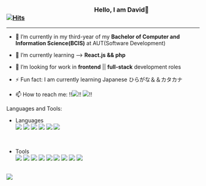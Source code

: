 



### 　　　　　　　　　　　　　　Hello, I am David👋　　　　　　　　　　　　　　　　　　　　　　 [![Hits](https://hits.seeyoufarm.com/api/count/incr/badge.svg?url=https%3A%2F%2Fgithub.com%2FNa-David&count_bg=%239AD56E&title_bg=%23555555&icon=sitepoint.svg&icon_color=%23CB4F4F&title=hits&edge_flat=false)](https://hits.seeyoufarm.com)

-------------------------------------------------------------------------------------------------------------------

- 🔭 I’m currently in my third-year of my **Bachelor of Computer and Information Science(BCIS)** at AUT(Software Development)
- 🌱 I’m currently learning --> **React.js && php** 
- 👯 I’m looking for work in **frontend** || **full-stack** development roles
- ⚡ Fun fact: I am currently learning Japanese ひらがな＆＆カタカナ

- 📫 How to reach me: 
  !!<a href="" target="_blank"><img src="https://img.shields.io/badge/hna206@naver.com-EA4335?style=flat-square&logo=Gmail&logoColor=white"/></a>!!
  <a href="https://www.linkedin.com/in/david-na-03a076176/" target="_blank"><img src="https://img.shields.io/badge/David-0A66C2?style=flat-square&logo=LinkedIn&logoColor=white"/></a>!!

Languages and Tools:</br>
- Languages </br>
  <a href="https://html.com" target="_blank"><img src="https://img.shields.io/badge/HTML5-E34F26?style=flat-square&logo=HTML5&logoColor=white"/></a>
<a href="https://www.w3schools.com/css/" target="_blank"><img src="https://img.shields.io/badge/CSS3-1572B6?style=flat-square&logo=CSS3&logoColor=white"/></a>
<a href="https://www.javascript.com" target="_blank"><img src="https://img.shields.io/badge/JavaScript-F7DF1E?style=flat-square&logo=JavaScript&logoColor=white"/></a>
<a href="https://reactjs.org" target="_blank"><img src="https://img.shields.io/badge/React-61DAFB?style=flat-square&logo=React&logoColor=white"/></a>
<a href="https://learn.microsoft.com/en-us/dotnet/csharp/" target="_blank"><img src="https://camo.githubusercontent.com/e6400f0a9c729ab0fb35794676595158ea65e9da35cef85c29a2ae0ebe2e5702/68747470733a2f2f696d672e736869656c64732e696f2f62616467652f2d432532332d3233393132303f7374796c653d666c61742d737175617265266c6f676f3d437368617270266c6f676f436f6c6f723d7768697465"/></a>
<a href="https://www.php.net" target="_blank"><img src="https://img.shields.io/badge/PHP-777BB4?style=flat-square&logo=PHP&logoColor=white"/></a>



</br>

- Tools </br>
<a href="https://visualstudio.microsoft.com" target="_blank"><img src="https://img.shields.io/badge/Visual Studio-5C2D91?style=flat-square&logo=Visual Studio&logoColor=white"/></a>
<a href="https://code.visualstudio.com" target="_blank"><img src="https://img.shields.io/badge/VS_Code-007ACC?style=flat-square&logo=Visual Studio Code&logoColor=white"/></a>
<a href="https://www.github.com" target="_blank"><img src="https://img.shields.io/badge/GitHub-181717?style=flat-square&logo=GitHub&logoColor=white"/></a>
<a href="https://dotnet.microsoft.com/en-us/apps/aspnet/web-apps/blazor" target="_blank"><img src="https://img.shields.io/badge/Blazor-512BD4?style=flat-square&logo=Blazor&logoColor=white"/></a>
<a href="https://www.mongodb.com" target="_blank"><img src="https://img.shields.io/badge/MongoDB-47A248?style=flat-square&logo=MongoDB&logoColor=white"/></a>
<a href="https://dotnet.microsoft.com" target="_blank"><img src="https://img.shields.io/badge/.NET-512BD4?style=flat-square&logo=.NET&logoColor=white"/></a>
<a href="https://www.mysql.com" target="_blank"><img src="https://img.shields.io/badge/MySQL-4479A1?style=flat-square&logo=MySQL&logoColor=white"/></a>
<a href="https://firebase.google.com" target="_blank"><img src="https://img.shields.io/badge/Firebase-FFCA28?style=flat-square&logo=Firebase&logoColor=white"/></a>
<a href="https://git-scm.com" target="_blank"><img src="https://img.shields.io/badge/Git-F05032?style=flat-square&logo=Git&logoColor=white"/></a>



</br>



<img src="https://github-readme-stats.vercel.app/api?username=na-david&show_icons=true&layout=compact&theme=tokyonight"/>

<!--
**Na-David/Na-David** is a ✨ _special_ ✨ repository because its `README.md` (this file) appears on your GitHub profile.
<img src="https://img.shields.io/badge/Python-3766AB?style=flat-square&logo=Python&logoColor=white"/>
</br>
![Anurag's github stats](https://github-readme-stats.vercel.app/api?username=na-david&show_icons=true&theme=tokyonight)
</br>
<a href="https://www.heroku.com" target="_blank"><img src="https://img.shields.io/badge/Heroku-430098?style=flat-square&logo=Heroku&logoColor=white"/></a>
<a href="https://www.selenium.dev" target="_blank"><img src="https://img.shields.io/badge/Selenium-43B02A?style=flat-square&logo=Selenium&logoColor=white"/></a>
![Top Langs](https://github-readme-stats.vercel.app/api/top-langs/?username=Na-David&layout=compact&theme=tokyonight)


Here are some ideas to get you started:
- 💬 Ask me about ...
- 📫 How to reach me: ...
- 😄 Pronouns: ...


https://simpleicons.org/?q=py icon shop


-->

